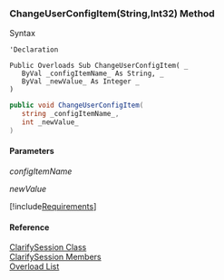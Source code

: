 ﻿### ChangeUserConfigItem(String,Int32) Method

Syntax

```vbnet
'Declaration
 
Public Overloads Sub ChangeUserConfigItem( _
   ByVal _configItemName_ As String, _
   ByVal _newValue_ As Integer _
) 
```

```csharp
public void ChangeUserConfigItem( 
   string _configItemName_,
   int _newValue_
)
```

#### Parameters

_configItemName_

_newValue_

[!include[Requirements](../partials/requirements.md)]

#### Reference

[ClarifySession Class](fcSDK~FChoice.Foundation.Clarify.ClarifySession.md)  
[ClarifySession Members](fcSDK~FChoice.Foundation.Clarify.ClarifySession_members.md)  
[Overload List](fcSDK~FChoice.Foundation.Clarify.ClarifySession~ChangeUserConfigItem.md)